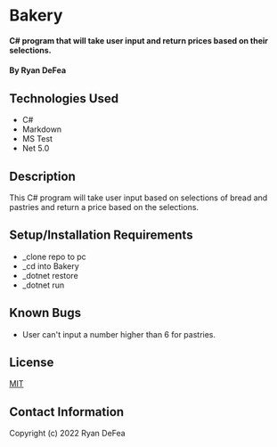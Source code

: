 # Bakery

#### C# program that will take user input and return prices based on their selections.

#### By Ryan DeFea

## Technologies Used

* C#
* Markdown
* MS Test
* Net 5.0


## Description
This C# program will take user input based on selections of bread and pastries and return a price based on the selections. 

## Setup/Installation Requirements
* _clone repo to pc
* _cd into Bakery
* _dotnet restore
* _dotnet run

## Known Bugs
* User can't input a number higher than 6 for pastries.

## License
[MIT](https://www.mit.edu/~amini/LICENSE.md) 
## Contact Information
Copyright (c) 2022 Ryan DeFea 